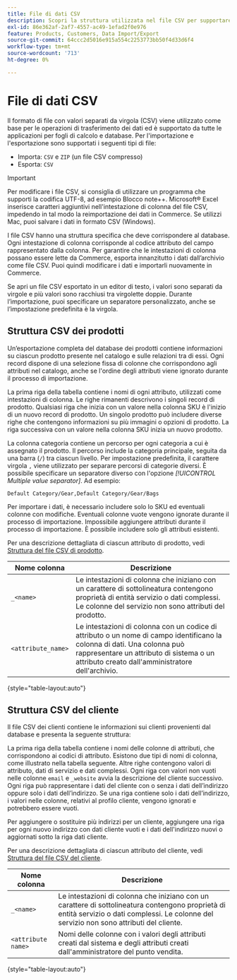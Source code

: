 ```yaml
---
title: File di dati CSV
description: Scopri la struttura utilizzata nel file CSV per supportare l’importazione e l’esportazione dei dati.
exl-id: 86e362af-2af7-4557-ac49-1efad2f0e976
feature: Products, Customers, Data Import/Export
source-git-commit: 64ccc2d5016e915a554c2253773bb50f4d33d6f4
workflow-type: tm+mt
source-wordcount: '713'
ht-degree: 0%

---
```


# File di dati CSV

Il formato di file con valori separati da virgola (CSV) viene utilizzato come base per le operazioni di trasferimento dei dati ed è supportato da tutte le applicazioni per fogli di calcolo e database. Per l&#39;importazione e l&#39;esportazione sono supportati i seguenti tipi di file:

- Importa: `CSV` e `ZIP` (un file CSV compresso)
- Esporta: `CSV`

>[!IMPORTANT]
>
>Per modificare i file CSV, si consiglia di utilizzare un programma che supporti la codifica UTF-8, ad esempio Blocco note++. Microsoft® Excel inserisce caratteri aggiuntivi nell&#39;intestazione di colonna del file CSV, impedendo in tal modo la reimportazione dei dati in Commerce. Se utilizzi Mac, puoi salvare i dati in formato CSV (Windows).

I file CSV hanno una struttura specifica che deve corrispondere al database. Ogni intestazione di colonna corrisponde al codice attributo del campo rappresentato dalla colonna. Per garantire che le intestazioni di colonna possano essere lette da Commerce, esporta innanzitutto i dati dall’archivio come file CSV. Puoi quindi modificare i dati e importarli nuovamente in Commerce.

Se apri un file CSV esportato in un editor di testo, i valori sono separati da virgole e più valori sono racchiusi tra virgolette doppie. Durante l’importazione, puoi specificare un separatore personalizzato, anche se l’impostazione predefinita è la virgola.

## Struttura CSV dei prodotti

Un’esportazione completa del database dei prodotti contiene informazioni su ciascun prodotto presente nel catalogo e sulle relazioni tra di essi. Ogni record dispone di una selezione fissa di colonne che corrispondono agli attributi nel catalogo, anche se l&#39;ordine degli attributi viene ignorato durante il processo di importazione.

La prima riga della tabella contiene i nomi di ogni attributo, utilizzati come intestazioni di colonna. Le righe rimanenti descrivono i singoli record di prodotto. Qualsiasi riga che inizia con un valore nella colonna SKU è l&#39;inizio di un nuovo record di prodotto. Un singolo prodotto può includere diverse righe che contengono informazioni su più immagini o opzioni di prodotto. La riga successiva con un valore nella colonna SKU inizia un nuovo prodotto.

La colonna categoria contiene un percorso per ogni categoria a cui è assegnato il prodotto. Il percorso include la categoria principale, seguita da una barra (`/`) tra ciascun livello. Per impostazione predefinita, il carattere virgola `,` viene utilizzato per separare percorsi di categorie diversi. È possibile specificare un separatore diverso con l&#39;opzione _[!UICONTROL Multiple value separator]_. Ad esempio:

`Default Category/Gear,Default Category/Gear/Bags`

Per importare i dati, è necessario includere solo lo SKU ed eventuali colonne con modifiche. Eventuali colonne vuote vengono ignorate durante il processo di importazione. Impossibile aggiungere attributi durante il processo di importazione. È possibile includere solo gli attributi esistenti.

Per una descrizione dettagliata di ciascun attributo di prodotto, vedi [Struttura del file CSV di prodotto](data-attributes-product.md).

| Nome colonna | Descrizione |
| ----------- | ----------- |
| `_<name>` | Le intestazioni di colonna che iniziano con un carattere di sottolineatura contengono proprietà di entità servizio o dati complessi. Le colonne del servizio non sono attributi del prodotto. |
| `<attribute_name>` | Le intestazioni di colonna con un codice di attributo o un nome di campo identificano la colonna di dati. Una colonna può rappresentare un attributo di sistema o un attributo creato dall&#39;amministratore dell&#39;archivio. |

{style="table-layout:auto"}

## Struttura CSV del cliente

Il file CSV dei clienti contiene le informazioni sui clienti provenienti dal database e presenta la seguente struttura:

La prima riga della tabella contiene i nomi delle colonne di attributi, che corrispondono ai codici di attributo. Esistono due tipi di nomi di colonna, come illustrato nella tabella seguente. Altre righe contengono valori di attributo, dati di servizio e dati complessi. Ogni riga con valori non vuoti nelle colonne `email` e `_website` avvia la descrizione del cliente successivo. Ogni riga può rappresentare i dati del cliente con o senza i dati dell’indirizzo oppure solo i dati dell’indirizzo. Se una riga contiene solo i dati dell’indirizzo, i valori nelle colonne, relativi al profilo cliente, vengono ignorati e potrebbero essere vuoti.

Per aggiungere o sostituire più indirizzi per un cliente, aggiungere una riga per ogni nuovo indirizzo con dati cliente vuoti e i dati dell&#39;indirizzo nuovi o aggiornati sotto la riga dati cliente.

Per una descrizione dettagliata di ciascun attributo del cliente, vedi [Struttura del file CSV del cliente](data-attributes-customer.md).

| Nome colonna | Descrizione |
| ----------- | ----------- |
| `_<name>` | Le intestazioni di colonna che iniziano con un carattere di sottolineatura contengono proprietà di entità servizio o dati complessi. Le colonne del servizio non sono attributi del cliente. |
| `<attribute name>` | Nomi delle colonne con i valori degli attributi creati dal sistema e degli attributi creati dall&#39;amministratore del punto vendita. |

{style="table-layout:auto"}

